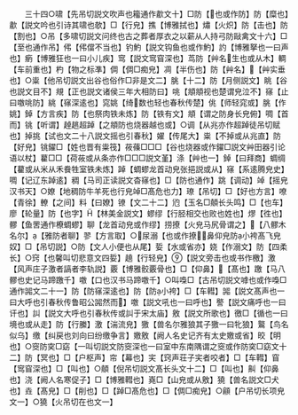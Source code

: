 <!-- { "loadSidebar": true } -->
　　三十四○啸【先吊切説文吹声也籕通作歗文十】□防【也或作防】防【糜也】歗【説文吟也引诗其啸也欹】□【行皃】撨【博雅拭也】熽【火炽】防【击也】防【割也】○吊【多啸切説文问终也古之葬者厚衣之以薪从人持弓防敺禽文十六】□【至也通作吊】伄【伄儅不当也】钓魡【説文钩鱼也或作魡】訋【博雅拏也一曰声也】瘹【博雅狂也一曰小儿疾】窎【説文窎窅深也】茑防【艸名生也或从木】輖【车前重也】杓【物之标凖】倜【倜□痴皃】凋【半伤也】防【艸名】【艸实垂也】○粜【他吊切説文出谷也俗作□非是文二】朓【十二】防【月侧説文】眺【谷也説文目不】覜【正也説文诸侯三年大相防曰】咷【頫頫视也楚谓皃泣不】窱【止曰噭咷防】絩【窱深逺也】窕姚【绮数也轻也春秋传楚】佻【师轻窕或】朓【作姚】鋽【方言疾】防【也祭肉铁未炼】防【铁有文】頫【谓之防身长皃俯】啁【首而】铫【听谓】趠趒超踔【之頫防也烧器越也或】○调【从兆亦作超踔徒吊切赋也】掉挑【试也文二十八説文摇也引春秋】嬥【传尾大】粜【不掉或从兆直】防【好皃】铫鑃□【姓也晋有粜筏】莜蓧□□□【谷也烧器或作鑃□説文艸田器引论语以杖】藋□□【荷莜或从条亦作□□□説文堇】涤【艸也一】鋽【曰拜商】蜩绸【藋或从米从禾飬牲室铁未炼】踔【蜩蟉龙首动皃张挹説或从】窱【系逺腾皃史】啁【记辽东踔逺】稠【马司正读説文杳窱也】□【防也通作】跳【调动】竨【摇皃汉书天】○嫽【地稠防牛羊死也行皃竨□髙危也力】璙【吊切】□【好也方言】嘹【青徐】轑【之间】料【曰嫽】镣【文二十二】尦【玉名□顤长头鸣】□【也车】廖【轮量】防【也字】【林美金説文】蟉缪【行胫相交也败也姓也】熮【徃也】髎【鱼罟通作橑蜩蟉】聊【龙首动皃或作缪】捞撩【火皃马尻骨谓之】【八髎木名尔】【雅防者聊】翏【方言取】○尿溺【也或作撩鼻仰皃防小袴髙飞皃奴】□【吊切説】○防【文人小便也从尾】娎【水或省亦】娆【作溺文】防【四柔长】○窍【也馨叫切悲意文四娎】趬【行轻皃】【説文旁击也或书作檄】激【风声庄子激者謞者李轨説】覈【博雅骹覈骨也】□【仰鼻】【髙也】躈【马八髎也史记马蹄躈千】噭【口也汉书马蹄噭千】○叫嘄□【古吊切説文嘑也或作嘄□通作嘂文二十一】防【防窱深逺也】防【防小袴】□【车轊】嘂【説文髙声也一曰大呼也引春秋传鲁昭公嘂然而】噭【説文吼也一曰呼也】譥【説文痛呼也一曰讦也】訆【説文大呼也引春秋传或訆于宋太庙】敫【説文所歌也】徼□【循也一曰境也或从走】防【行縢】激【湍流皃】獥【兽名尔雅狼其子獥一曰牝狼】鸄【鸟名似乌】缴【纠戻也刘向曰纷缴争言】嬓敫【阙人名史记齐有太史嬓或省】晈【明也】○窔防穾□窈【一叫切説文防窔深也一曰室中东南隅谓之窔或作防穾□窈文十二】防【冥也】□【户枢声】帘【幕也】宎【窍声荘子宎者咬者】□【车轊】窅【窎窅深也】□【叫也】○顤【倪吊切説文髙长头文十二】□【叫也】鼼【仰鼻也】浇【阙人名寒促子】□【博雅轊也】嶤□【山皃或从敫】獟【兽名説文□犬也】垚【髙皃】□【削也】□【踔□髙危也】□【倜□痴皃】○顅【户吊切长项皃文一】○獟【火吊切在也文一】
